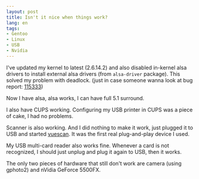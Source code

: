 ```yaml
---
layout: post
title: Isn't it nice when things work?
lang: en
tags:
- Gentoo
- Linux
- USB
- Nvidia
---
```


I've updated my kernel to latest (2.6.14.2) and also disabled in-kernel alsa drivers to install external alsa drivers (from `alsa-driver` package). This solved my problem with deadlock. (just in case someone wanna look at bug report: [115333](http://bugs.gentoo.org/show_bug.cgi?id=115333))


Now I have alsa, alsa works, I can have full 5.1 surround.

I also have CUPS working. Configuring my USB printer in CUPS was a piece of cake, I had no problems.

Scanner is also working. And I did nothing to make it work, just plugged it to USB and started [vuescan](http://www.hamrick.com/vsm.html). It was the first real plug-and-play device I used.

My USB multi-card reader also works fine. Whenever a card is not recognized, I should just unplug and plug it again to USB, then it works.

The only two pieces of hardware that still don't work are camera (using gphoto2) and nVidia GeForce 5500FX.
